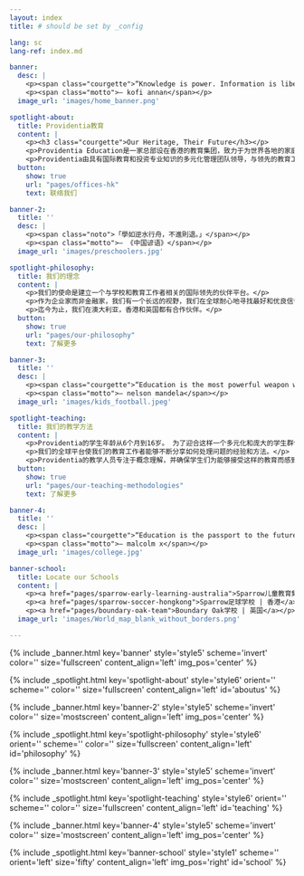 ```yaml
---
layout: index
title: # should be set by _config

lang: sc
lang-ref: index.md

banner:
  desc: |
    <p><span class="courgette">“Knowledge is power. Information is liberating.<br>Education is the premise of progress, in every society, in every family.”</span></p>
    <p><span class="motto">— kofi annan</span></p>
  image_url: 'images/home_banner.png'

spotlight-about:
  title: Providentia教育
  content: |
    <p><h3 class="courgette">Our Heritage, Their Future</h3></p>
    <p>Providentia Education是一家总部设在香港的教育集团，致力于为世界各地的家庭提供最好的国外学习机会。</p>
    <p>Providentia由具有国际教育和投资专业知识的多元化管理团队领导，与领先的教育工作者合作，并进行学校投资。</p>
  button:
    show: true
    url: "pages/offices-hk"
    text: 联络我们

banner-2:
  title: ''
  desc: |
    <p><span class="noto">「學如逆水行舟，不進則退。」</span></p>
    <p><span class="motto">— 《中国谚语》</span></p>
  image_url: 'images/preschoolers.jpg'

spotlight-philosophy:
  title: 我们的理念
  content: |
    <p>我们的使命是建立一个与学校和教育工作者相关的国际领先的伙伴平台。</p>
    <p>作为企业家而非金融家，我们有一个长远的视野，我们在全球耐心地寻找最好和优良信誉的合作伙伴。</p>
    <p>迄今为止，我们在澳大利亚，香港和英国都有合作伙伴。</p>
  button:
    show: true
    url: "pages/our-philosophy"
    text: 了解更多

banner-3:
  title: ''
  desc: |
    <p><span class="courgette">“Education is the most powerful weapon which you can use to change the world.”</span></p>
    <p><span class="motto">— nelson mandela</span></p>
  image_url: 'images/kids_football.jpeg'

spotlight-teaching:
  title: 我们的教学方法
  content: |
    <p>Providentia的学生年龄从6个月到16岁。 为了迎合这样一个多元化和庞大的学生群体，我们的教育工作者采用最成熟的教学系统，包括为我们在澳大利亚的学童提供瑞吉欧（Reggio Emilia）教学方法。</p>
    <p>我们的全球平台使我们的教育工作者能够不断分享如何处理问题的经验和方法。</p>
    <p>Providentia的教学人员专注于概念理解，并确保学生们为能够接受这样的教育而感到骄傲。</p>
  button:
    show: true
    url: "pages/our-teaching-methodologies"
    text: 了解更多

banner-4:
  title: ''
  desc: |
    <p><span class="courgette">“Education is the passport to the future,<br>for tomorrow belongs to those who prepare for it today.”</span></p>
    <p><span class="motto">— malcolm x</span></p>
  image_url: 'images/college.jpg'

banner-school:
  title: Locate our Schools
  content: |
    <p><a href="pages/sparrow-early-learning-australia">Sparrow儿童教育集团 | 澳大利亚</a></p>
    <p><a href="pages/sparrow-soccer-hongkong">Sparrow足球学校 | 香港</a></p>
    <p><a href="pages/boundary-oak-team">Boundary Oak学校 | 英国</a></p>
  image_url: 'images/World_map_blank_without_borders.png'

---
```

<!-- Welcome Banner -->
{% include _banner.html key='banner' style='style5' scheme='invert' color='' size='fullscreen' content_align='left' img_pos='center' %}

<!-- About Us -->
{% include _spotlight.html key='spotlight-about' style='style6' orient='' scheme='' color='' size='fullscreen' content_align='left' id='aboutus' %}

<!-- Banner 2 -->
{% include _banner.html key='banner-2' style='style5' scheme='invert' color='' size='mostscreen' content_align='left' img_pos='center' %}

<!-- Our Philosophy -->
{% include _spotlight.html key='spotlight-philosophy' style='style6' orient='' scheme='' color='' size='fullscreen' content_align='left' id='philosophy' %}

<!-- Banner 3 -->
{% include _banner.html key='banner-3' style='style5' scheme='invert' color='' size='mostscreen' content_align='left' img_pos='center' %}

<!-- Our Teaching Philosophy -->
{% include _spotlight.html key='spotlight-teaching' style='style6' orient='' scheme='' color='' size='fullscreen' content_align='left' id='teaching' %}

<!-- Banner 4 -->
{% include _banner.html key='banner-4' style='style5' scheme='invert' color='' size='mostscreen' content_align='left' img_pos='center' %}

<!-- Global school -->
{% include _spotlight.html key='banner-school' style='style1' scheme='' orient='left' size='fifty' content_align='left' img_pos='right' id='school' %}